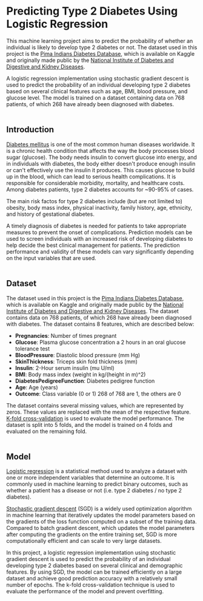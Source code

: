 # Predicting Type 2 Diabetes Using Logistic Regression

This machine learning project aims to predict the probability of whether an individual is likely to develop type 2 diabetes or not. The dataset used in this project is the [Pima Indians Diabetes Database](https://www.kaggle.com/datasets/uciml/pima-indians-diabetes-database), which is available on Kaggle and originally made public by the [National Institute of Diabetes and Digestive and Kidney Diseases](https://www.niddk.nih.gov/).

A logistic regression implementation using stochastic gradient descent is used to predict the probability of an individual developing type 2 diabetes based on several clinical features such as age, BMI, blood pressure, and glucose level. The model is trained on a dataset containing data on 768 patients, of which 268 have already been diagnosed with diabetes.<br>
<br>

## Introduction

[Diabetes mellitus](https://www.cdc.gov/diabetes/basics/diabetes.html) is one of the most common human diseases worldwide. It is a chronic health condition that affects the way the body processes blood sugar (glucose). The body needs insulin to convert glucose into energy, and in individuals with diabetes, the body either doesn't produce enough insulin or can't effectively use the insulin it produces. This causes glucose to build up in the blood, which can lead to serious health complications. It is responsible for considerable morbidity, mortality, and healthcare costs. Among diabetes patients, type 2 diabetes accounts for ~90-95% of cases. <br>

The main risk factos for type 2 diabetes include (but are not limited to) obesity, body mass index, physical inactivity, family history, age, ethnicity, and history of gestational diabetes.<br>

A timely diagnosis of diabetes is needed for patients to take appropriate measures to prevent the onset of complications. Prediction models can be used to screen individuals with an increased risk of developing diabetes to help decide the best clinical management for patients. The prediction performance and validity of these models can vary significantly depending on the input variables that are used. <br>
<br>

## Dataset

The dataset used in this project is the [Pima Indians Diabetes Database](https://www.kaggle.com/datasets/uciml/pima-indians-diabetes-database), which is available on Kaggle and originally made public by the [National Institute of Diabetes and Digestive and Kidney Diseases](https://www.niddk.nih.gov/). The dataset contains data on 768 patients, of which 268 have already been diagnosed with diabetes. The dataset contains 8 features, which are described below:
- **Pregnancies**: Number of times pregnant
- **Glucose**: Plasma glucose concentration a 2 hours in an oral glucose tolerance test
- **BloodPressure**: Diastolic blood pressure (mm Hg)
- **SkinThickness**: Triceps skin fold thickness (mm)
- **Insulin**: 2-Hour serum insulin (mu U/ml)
- **BMI**: Body mass index (weight in kg/(height in m)^2)
- **DiabetesPedigreeFunction**: Diabetes pedigree function
- **Age**: Age (years)
- **Outcome**: Class variable (0 or 1) 268 of 768 are 1, the others are 0<br>

The dataset contains several missing values, which are represented by zeros. These values are replaced with the mean of the respective feature. [K-fold cross-validation](https://towardsdatascience.com/k-fold-cross-validation-explained-in-plain-english-659e33c0bc0) is used to evaluate the model performance. The dataset is split into 5 folds, and the model is trained on 4 folds and evaluated on the remaining fold.<br>
<br>

## Model

[Logistic regression](https://towardsdatascience.com/introduction-to-logistic-regression-66248243c148) is a statistical method used to analyze a dataset with one or more independent variables that determine an outcome. It is commonly used in machine learning to predict binary outcomes, such as whether a patient has a disease or not (i.e. type 2 diabetes / no type 2 diabetes).<br>

[Stochastic gradient descent](https://towardsdatascience.com/stochastic-gradient-descent-clearly-explained-53d239905d31) (SGD) is a widely used optimization algorithm in machine learning that iteratively updates the model parameters based on the gradients of the loss function computed on a subset of the training data. Compared to batch gradient descent, which updates the model parameters after computing the gradients on the entire training set, SGD is more computationally efficient and can scale to very large datasets.<br>

In this project, a logistic regression implementation using stochastic gradient descent is used to predict the probability of an individual developing type 2 diabetes based on several clinical and demographic features. By using SGD, the model can be trained efficiently on a large dataset and achieve good prediction accuracy with a relatively small number of epochs. The k-fold cross-validation technique is used to evaluate the performance of the model and prevent overfitting.<br>



